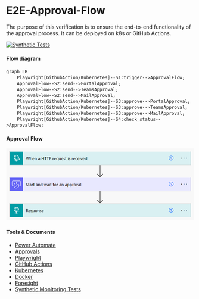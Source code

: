 # E2E-Approval-Flow

The purpose of this verification is to ensure the end-to-end functionality of the approval process.
It can be deployed on k8s or GitHub Actions.

[![Synthetic Tests](https://github.com/jianxu42/E2E-Approval-Flow/actions/workflows/sch.yml/badge.svg?branch=main)](https://github.com/jianxu42/E2E-Approval-Flow/actions/workflows/sch.yml)

#### Flow diagram

```mermaid
graph LR
    Playwright[GithubAction/Kubernetes]--S1:trigger-->ApprovalFlow;
    ApprovalFlow--S2:send-->PortalApproval;
    ApprovalFlow--S2:send-->TeamsApproval;
    ApprovalFlow--S2:send-->MailApproval;
    Playwright[GithubAction/Kubernetes]--S3:approve-->PortalApproval;
    Playwright[GithubAction/Kubernetes]--S3:approve-->TeamsApproval;
    Playwright[GithubAction/Kubernetes]--S3:approve-->MailApproval;
    Playwright[GithubAction/Kubernetes]--S4:check_status-->ApprovalFlow;
```

#### Approval Flow

![Alt text](approval_flow.png)

#### Tools & Documents

- [Power Automate](https://powerautomate.microsoft.com/)
- [Approvals](https://learn.microsoft.com/en-us/connectors/approvals/)
- [Playwright](https://playwright.dev/python/)
- [GitHub Actions](https://github.com/actions)
- [Kubernetes](https://kubernetes.io/)
- [Docker](https://www.docker.com/)
- [Foresight](https://www.runforesight.com/)
- [Synthetic Monitoring Tests](https://microsoft.github.io/code-with-engineering-playbook/automated-testing/synthetic-monitoring-tests/)
